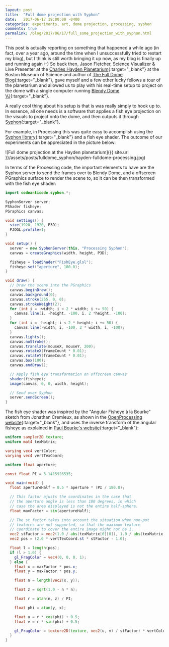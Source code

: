 ```yaml
---
layout: post
title:  "Full dome projection with Syphon"
date:   2017-06-17 19:00:00 -0400
categories: experiments, art, dome projection, processing, syphon
comments: true
permalink: /blog/2017/06/17/full_some_projection_with_syphon.html
---
```


This post is actually reporting on something that happened a while ago (in fact, over a year ago, around the time when I unsuccessfully tried to restart my blog), but I think is still worth bringing it up now, as my blog is finally up and running again :-) So back then, Jason Fletcher, Science Visualizer & Live Presenter at the [Charles Hayden Planetarium](https://www.mos.org/planetarium){:target="_blank"} at the Boston Museum of Science and author of [The Full Dome Blog](https://thefulldomeblog.com/){:target="_blank"}, gave myself and a few other lucky fellows a tour of the planetarium and allowed us to play with his real-time setup to project on the dome with a single computer running [Blendy Dome VJ](https://www.blendydomevj.com/){:target="_blank"}.

A really cool thing about his setup is that is was really simply to hook up to. In essence, all one needs is a software that applies a fish eye projection on the visuals to project onto the dome, and then outputs it through [Syphon](http://www.syphon.v002.info/){:target="_blank"}.

For example, in Processing this was quite easy to accomplish using the [Syphon library](https://github.com/Syphon/Processing){:target="_blank"} and a fish eye shader. The outcome of our experiments can be appreciated in the picture below:

![Full dome projection at the Hayden planetarium]({{ site.url }}/assets/posts/fulldome_syphon/hayden-fulldome-processing.jpg)

In terms of the Processing code, the important elements to have are the Syphon server to send the frames over to Blendy Dome, and a offscreen PGraphics surface to render the scene to, so it can be then transformed with the fish eye shader:

```java
import codeanticode.syphon.*;

SyphonServer server;
PShader fisheye;
PGraphics canvas;

void settings() {
  size(1920, 1920, P3D);
  PJOGL.profile=1;
}

void setup() {
  server = new SyphonServer(this, "Processing Syphon");
  canvas = createGraphics(width, height, P3D);

  fisheye = loadShader("FishEye.glsl");
  fisheye.set("aperture", 180.0);
}

void draw() {
  // Draw the scene into the PGraphics
  canvas.beginDraw();  
  canvas.background(0);  
  canvas.stroke(255, 0, 0);
  canvas.strokeWeight(2);
  for (int i = -width; i < 2 * width; i += 50) {
    canvas.line(i, -height, -100, i, 2 *height, -100);
  }
  for (int i = -height; i < 2 * height; i += 50) {
    canvas.line(-width, i, -100, 2 * width, i, -100);
  }  
  canvas.lights();
  canvas.noStroke();
  canvas.translate(mouseX, mouseY, 200);
  canvas.rotateX(frameCount * 0.01);
  canvas.rotateY(frameCount * 0.01);  
  canvas.box(100);  
  canvas.endDraw();

  // Apply fish eye transformation on offscreen canvas
  shader(fisheye);
  image(canvas, 0, 0, width, height);

  // Send over Syphon
  server.sendScreen();
}  
```

The fish eye shader was inspired by the "Angular Fisheye à la Bourke" sketch from Jonathan Cremieux, as shown in the [OpenProcessing website](https://www.openprocessing.org/sketch/12140){:target="_blank"}, and uses the inverse transform of the angular fisheye as explained in [Paul Bourke's website](http://paulbourke.net/dome/fisheye/){:target="_blank"}:


```glsl
uniform sampler2D texture;
uniform mat4 texMatrix;

varying vec4 vertColor;
varying vec4 vertTexCoord;

uniform float aperture;

const float PI = 3.1415926535;

void main(void) {    
  float apertureHalf = 0.5 * aperture * (PI / 180.0);

  // This factor ajusts the coordinates in the case that
  // the aperture angle is less than 180 degrees, in which
  // case the area displayed is not the entire half-sphere.
  float maxFactor = sin(apertureHalf);

  // The st factor takes into account the situation when non-pot
  // textures are not supported, so that the maximum texture
  // coordinate to cover the entire image might not be 1.
  vec2 stFactor = vec2(1.0 / abs(texMatrix[0][0]), 1.0 / abs(texMatrix[1][1]));  
  vec2 pos = (2.0 * vertTexCoord.st * stFactor - 1.0);

  float l = length(pos);
  if (l > 1.0) {
    gl_FragColor = vec4(0, 0, 0, 1);  
  } else {
    float x = maxFactor * pos.x;
    float y = maxFactor * pos.y;

    float n = length(vec2(x, y));

    float z = sqrt(1.0 - n * n);

    float r = atan(n, z) / PI;

    float phi = atan(y, x);

    float u = r * cos(phi) + 0.5;
    float v = r * sin(phi) + 0.5;

    gl_FragColor = texture2D(texture, vec2(u, v) / stFactor) * vertColor;
  }
}
```

